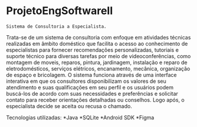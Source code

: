 # ProjetoEngSoftwareII
 
    Sistema de Consultoria a Especialista.

 Trata-se de um sistema de consultoria com enfoque em atividades técnicas realizadas em âmbito doméstico que facilita o acesso ao conhecimento de especialistas para fornecer recomendações personalizadas, tutoriais e suporte técnico para diversas tarefas por meio de videoconferências, como montagem de moveis, reparos, pintura, jardinagem,  instalação e reparo de eletrodomésticos, serviços elétricos, encanamento, mecânica, organização de espaço e bricolagem.
O sistema funciona através de uma interface interativa em que os consultores disponibilizam os valores de seu atendimento e suas qualificações em seu perfil e os usuários podem buscá-los de acordo com suas necessidades e preferências e solicitar contato para receber orientações detalhadas ou conselhos. Logo após, o especialista decide se aceita ou recusa o chamado.

Tecnologias utilizadas: 
*Java
*SQLite
*Android SDK
*Figma

